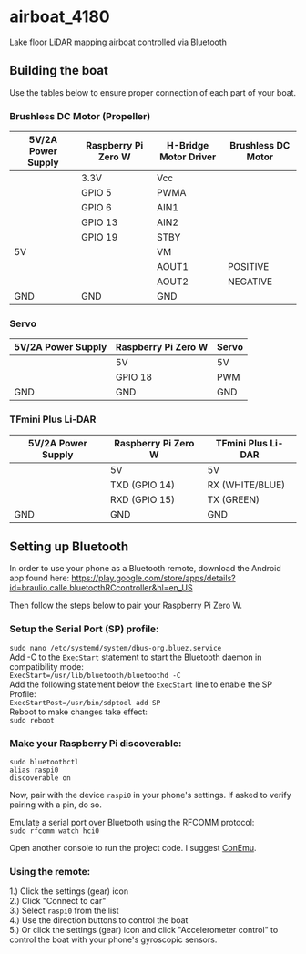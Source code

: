 # airboat_4180
Lake floor LiDAR mapping airboat controlled via Bluetooth

## Building the boat
Use the tables below to ensure proper connection of each part of your boat.

### Brushless DC Motor (Propeller)
| 5V/2A Power Supply | Raspberry Pi Zero W | H-Bridge Motor Driver | Brushless DC Motor |
|--------------------|---------------------|-----------------------|--------------------|
|                    | 3.3V                | Vcc                   |                    |
|                    | GPIO 5              | PWMA                  |                    |
|                    | GPIO 6              | AIN1                  |                    |
|                    | GPIO 13             | AIN2                  |                    |
|                    | GPIO 19             | STBY                  |                    |
| 5V                 |                     | VM                    |                    |
|                    |                     | AOUT1                 | POSITIVE           |
|                    |                     | AOUT2                 | NEGATIVE           |
| GND                | GND                 | GND                   |                    |

### Servo
| 5V/2A Power Supply | Raspberry Pi Zero W | Servo |
|--------------------|---------------------|-------|
|                    | 5V                  | 5V    |
|                    | GPIO 18             | PWM   |
| GND                | GND                 | GND   |

### TFmini Plus Li-DAR
| 5V/2A Power Supply | Raspberry Pi Zero W | TFmini Plus Li-DAR |
|--------------------|---------------------|--------------------|
|                    | 5V                  | 5V                 |
|                    | TXD (GPIO 14)       | RX (WHITE/BLUE)    |
|                    | RXD (GPIO 15)       | TX (GREEN)         |
| GND                | GND                 | GND                |

## Setting up Bluetooth
In order to use your phone as a Bluetooth remote, download the Android app found here: https://play.google.com/store/apps/details?id=braulio.calle.bluetoothRCcontroller&hl=en_US

Then follow the steps below to pair your Raspberry Pi Zero W.

### Setup the Serial Port (SP) profile:
`sudo nano /etc/systemd/system/dbus-org.bluez.service`\
Add -C to the `ExecStart` statement to start the Bluetooth daemon in compatibility mode:\
`ExecStart=/usr/lib/bluetooth/bluetoothd -C`\
Add the following statement below the `ExecStart` line to enable the SP Profile:\
`ExecStartPost=/usr/bin/sdptool add SP`\
Reboot to make changes take effect:\
`sudo reboot`

### Make your Raspberry Pi discoverable:
`sudo bluetoothctl`\
`alias raspi0`\
`discoverable on`

Now, pair with the device `raspi0` in your phone's settings. If asked to verify pairing with a pin, do so.

Emulate a serial port over Bluetooth using the RFCOMM protocol:\
`sudo rfcomm watch hci0`

Open another console to run the project code. I suggest [ConEmu](https://conemu.github.io/).

### Using the remote:
1.) Click the settings (gear) icon\
2.) Click "Connect to car"\
3.) Select `raspi0` from the list\
4.) Use the direction buttons to control the boat\
5.) Or click the settings (gear) icon and click "Accelerometer control" to control the boat with your phone's gyroscopic sensors.
